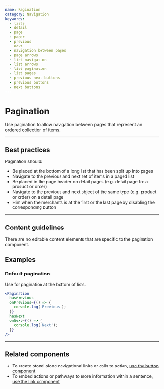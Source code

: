 ```yaml
---
name: Pagination
category: Navigation
keywords:
  - lists
  - detail
  - page
  - pager
  - previous
  - next
  - navigation between pages
  - page arrows
  - list navigation
  - list arrows
  - list pagination
  - list pages
  - previous next buttons
  - previous buttons
  - next buttons
---
```


# Pagination

Use pagination to allow navigation between pages that represent an ordered collection of items.

---

## Best practices

Pagination should:

* Be placed at the bottom of a long list that has been split up into pages
* Navigate to the previous and next set of items in a paged list
* Be placed in the page header on detail pages (e.g. detail page for a product or order)
* Navigate to the previous and next object of the same type (e.g. product or order) on a detail page
* Hint when the merchants is at the first or the last page by disabling the corresponding button

---

## Content guidelines

There are no editable content elements that are specific to the pagination component.

## Examples

### Default pagination

Use for pagination at the bottom of lists.

```jsx
<Pagination
  hasPrevious
  onPrevious={() => {
    console.log('Previous');
  }}
  hasNext
  onNext={() => {
    console.log('Next');
  }}
/>
```

---

## Related components

* To create stand-alone navigational links or calls to action, [use the button component](/components/actions/button)
* To embed actions or pathways to more information within a sentence, [use the link component](/components/navigation/link)
